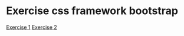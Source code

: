 # Exercise css framework bootstrap 

[Exercise 1](https://becodeorg.github.io/verou-3-css-framerworks-Feruzteame/exercise-1/index.html)
[Exercise 2](https://becodeorg.github.io/verou-3-css-framerworks-Feruzteame/exercise-2/index.html)
